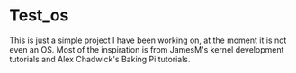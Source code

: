 Test_os
=======

This is just a simple project I have been working on, at the moment it is not even an OS. Most of the inspiration is from JamesM's kernel development tutorials and Alex Chadwick's Baking Pi tutorials.
